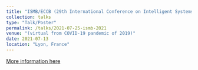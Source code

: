 ```yaml
---
title: "ISMB/ECCB (29th International Conference on Intelligent Systems for Molecular Biology) 2021"
collection: talks
type: "Talk/Poster"
permalink: /talks/2021-07-25-ismb-2021
venue: "(virtual from COVID-19 pandemic of 2019)"
date: 2021-07-13
location: "Lyon, France"
---
```


[More information here](https://doi.org/10.7490/f1000research.1118642.1)
